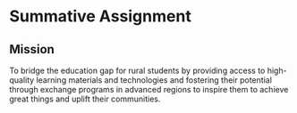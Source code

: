 # Summative Assignment

## Mission
To bridge the education gap for rural students by providing access to high-quality learning materials and technologies and fostering their potential through exchange programs in advanced regions to inspire them to achieve great things and uplift their communities.

